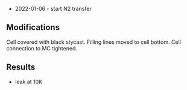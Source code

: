 * 2022-01-06 - start N2 transfer

## Modifications

Cell covered with black stycast. Filling lines moved to cell
bottom. Cell connection to MC tightened.

## Results

- leak at 10K

